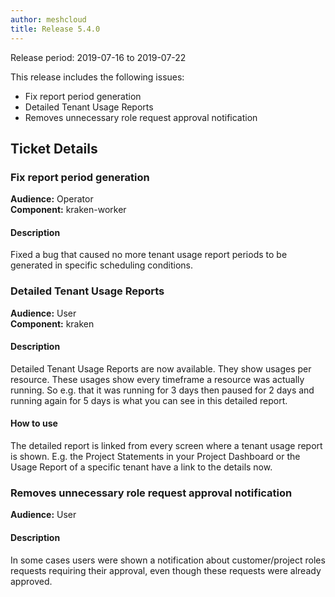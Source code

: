 ```yaml
---
author: meshcloud
title: Release 5.4.0
---
```


Release period: 2019-07-16 to 2019-07-22

This release includes the following issues:
* Fix report period generation
* Detailed Tenant Usage Reports
* Removes unnecessary role request approval notification
<!--truncate-->

## Ticket Details
### Fix report period generation
**Audience:** Operator<br>**Component:** kraken-worker


#### Description
Fixed a bug that caused no more tenant usage report periods to be generated in specific scheduling
conditions.

### Detailed Tenant Usage Reports
**Audience:** User<br>**Component:** kraken


#### Description
Detailed Tenant Usage Reports are now available. They show usages per resource. These usages show every
timeframe a resource was actually running. So e.g. that it was running for 3 days then paused for 2 days and running
again for 5 days is what you can see in this detailed report.

#### How to use
The detailed report is linked from every screen where a tenant usage report is shown. E.g. the Project Statements in your
Project Dashboard or the Usage Report of a specific tenant have a link to the details now.

### Removes unnecessary role request approval notification
**Audience:** User<br>

#### Description
In some cases users were shown a notification about customer/project roles requests requiring their approval, even though these requests were already approved.

